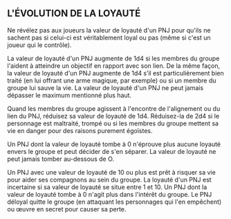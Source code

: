 ## L'ÉVOLUTION DE LA LOYAUTÉ


Ne révélez pas aux joueurs la valeur de loyauté d'un PNJ pour
qu'ils ne sachent pas si celui-ci est véritablement loyal ou pas
(même si c'est un joueur qui le contrôle).

La valeur de loyauté d'un PNJ augmente de 1d4 si les
membres du groupe l'aident à atteindre un objectif en
rapport avec son lien. De la même façon, la valeur de loyauté
d'un PNJ augmente de 1d4 s’il est particulièrement bien
traité (en lui offrant une arme magique, par exemple) ou si
un membre du groupe lui sauve la vie. La valeur de loyauté
d'un PNJ ne peut jamais dépasser le maximum mentionné
plus haut.

Quand les membres du groupe agissent à l'encontre de
l'alignement ou du lien du PNJ, réduisez sa valeur de loyauté
de 1d4. Réduisez-la de 2d4 si le personnage est maltraité,
trompé ou si les membres du groupe mettent sa vie en
danger pour des raisons purement égoïstes.

Un PNJ dont la valeur de loyauté tombe à 0 n'éprouve
plus aucune loyauté envers le groupe et peut décider de
s'en séparer. La valeur de loyauté ne peut jamais tomber
au-dessous de O.

Un PNJ avec une valeur de loyauté de 10 ou plus est prêt à
risquer sa vie pour aider ses compagnons au sein du groupe.
La loyauté d'un PNJ est incertaine si sa valeur de loyauté se
situe entre 1 et 10. Un PNJ dont la valeur de loyauté tombe à
0 n'agit plus dans l'intérêt du groupe. Le PNJ déloyal quitte le
groupe (en attaquant les personnages qui l'en empêchent) ou
œuvre en secret pour causer sa perte.
